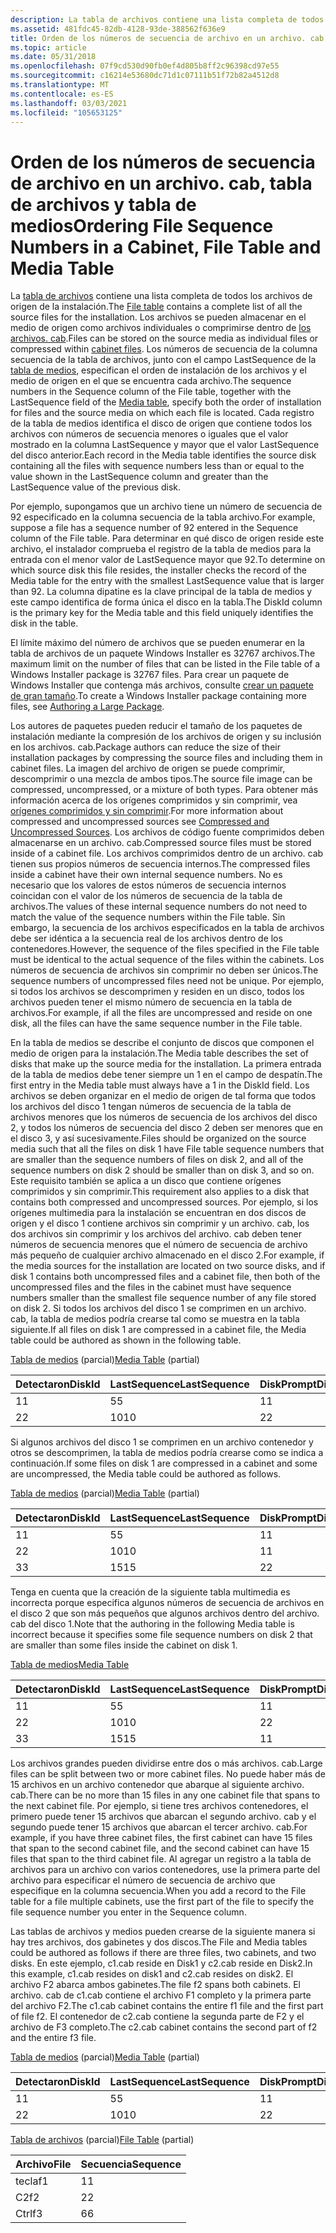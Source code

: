 ```yaml
---
description: La tabla de archivos contiene una lista completa de todos los archivos de origen de la instalación.
ms.assetid: 481fdc45-82db-4128-93de-388562f636e9
title: Orden de los números de secuencia de archivo en un archivo. cab, tabla de archivos y tabla de medios
ms.topic: article
ms.date: 05/31/2018
ms.openlocfilehash: 07f9cd530d90fb0ef4d805b8ff2c96398cd97e55
ms.sourcegitcommit: c16214e53680dc71d1c07111b51f72b82a4512d8
ms.translationtype: MT
ms.contentlocale: es-ES
ms.lasthandoff: 03/03/2021
ms.locfileid: "105653125"
---
```

# <a name="ordering-file-sequence-numbers-in-a-cabinet-file-table-and-media-table"></a><span data-ttu-id="e140e-103">Orden de los números de secuencia de archivo en un archivo. cab, tabla de archivos y tabla de medios</span><span class="sxs-lookup"><span data-stu-id="e140e-103">Ordering File Sequence Numbers in a Cabinet, File Table and Media Table</span></span>

<span data-ttu-id="e140e-104">La [tabla de archivos](file-table.md) contiene una lista completa de todos los archivos de origen de la instalación.</span><span class="sxs-lookup"><span data-stu-id="e140e-104">The [File table](file-table.md) contains a complete list of all the source files for the installation.</span></span> <span data-ttu-id="e140e-105">Los archivos se pueden almacenar en el medio de origen como archivos individuales o comprimirse dentro de [los archivos. cab](cabinet-files.md).</span><span class="sxs-lookup"><span data-stu-id="e140e-105">Files can be stored on the source media as individual files or compressed within [cabinet files](cabinet-files.md).</span></span> <span data-ttu-id="e140e-106">Los números de secuencia de la columna secuencia de la tabla de archivos, junto con el campo LastSequence de la [tabla de medios](media-table.md), especifican el orden de instalación de los archivos y el medio de origen en el que se encuentra cada archivo.</span><span class="sxs-lookup"><span data-stu-id="e140e-106">The sequence numbers in the Sequence column of the File table, together with the LastSequence field of the [Media table](media-table.md), specify both the order of installation for files and the source media on which each file is located.</span></span> <span data-ttu-id="e140e-107">Cada registro de la tabla de medios identifica el disco de origen que contiene todos los archivos con números de secuencia menores o iguales que el valor mostrado en la columna LastSequence y mayor que el valor LastSequence del disco anterior.</span><span class="sxs-lookup"><span data-stu-id="e140e-107">Each record in the Media table identifies the source disk containing all the files with sequence numbers less than or equal to the value shown in the LastSequence column and greater than the LastSequence value of the previous disk.</span></span>

<span data-ttu-id="e140e-108">Por ejemplo, supongamos que un archivo tiene un número de secuencia de 92 especificado en la columna secuencia de la tabla archivo.</span><span class="sxs-lookup"><span data-stu-id="e140e-108">For example, suppose a file has a sequence number of 92 entered in the Sequence column of the File table.</span></span> <span data-ttu-id="e140e-109">Para determinar en qué disco de origen reside este archivo, el instalador comprueba el registro de la tabla de medios para la entrada con el menor valor de LastSequence mayor que 92.</span><span class="sxs-lookup"><span data-stu-id="e140e-109">To determine on which source disk this file resides, the installer checks the record of the Media table for the entry with the smallest LastSequence value that is larger than 92.</span></span> <span data-ttu-id="e140e-110">La columna dipatine es la clave principal de la tabla de medios y este campo identifica de forma única el disco en la tabla.</span><span class="sxs-lookup"><span data-stu-id="e140e-110">The DiskId column is the primary key for the Media table and this field uniquely identifies the disk in the table.</span></span>

<span data-ttu-id="e140e-111">El límite máximo del número de archivos que se pueden enumerar en la tabla de archivos de un paquete Windows Installer es 32767 archivos.</span><span class="sxs-lookup"><span data-stu-id="e140e-111">The maximum limit on the number of files that can be listed in the File table of a Windows Installer package is 32767 files.</span></span> <span data-ttu-id="e140e-112">Para crear un paquete de Windows Installer que contenga más archivos, consulte [crear un paquete de gran tamaño](authoring-a-large-package.md).</span><span class="sxs-lookup"><span data-stu-id="e140e-112">To create a Windows Installer package containing more files, see [Authoring a Large Package](authoring-a-large-package.md).</span></span>

<span data-ttu-id="e140e-113">Los autores de paquetes pueden reducir el tamaño de los paquetes de instalación mediante la compresión de los archivos de origen y su inclusión en los archivos. cab.</span><span class="sxs-lookup"><span data-stu-id="e140e-113">Package authors can reduce the size of their installation packages by compressing the source files and including them in cabinet files.</span></span> <span data-ttu-id="e140e-114">La imagen del archivo de origen se puede comprimir, descomprimir o una mezcla de ambos tipos.</span><span class="sxs-lookup"><span data-stu-id="e140e-114">The source file image can be compressed, uncompressed, or a mixture of both types.</span></span> <span data-ttu-id="e140e-115">Para obtener más información acerca de los orígenes comprimidos y sin comprimir, vea [orígenes comprimidos y sin comprimir](compressed-and-uncompressed-sources.md).</span><span class="sxs-lookup"><span data-stu-id="e140e-115">For more information about compressed and uncompressed sources see [Compressed and Uncompressed Sources](compressed-and-uncompressed-sources.md).</span></span> <span data-ttu-id="e140e-116">Los archivos de código fuente comprimidos deben almacenarse en un archivo. cab.</span><span class="sxs-lookup"><span data-stu-id="e140e-116">Compressed source files must be stored inside of a cabinet file.</span></span> <span data-ttu-id="e140e-117">Los archivos comprimidos dentro de un archivo. cab tienen sus propios números de secuencia internos.</span><span class="sxs-lookup"><span data-stu-id="e140e-117">The compressed files inside a cabinet have their own internal sequence numbers.</span></span> <span data-ttu-id="e140e-118">No es necesario que los valores de estos números de secuencia internos coincidan con el valor de los números de secuencia de la tabla de archivos.</span><span class="sxs-lookup"><span data-stu-id="e140e-118">The values of these internal sequence numbers do not need to match the value of the sequence numbers within the File table.</span></span> <span data-ttu-id="e140e-119">Sin embargo, la secuencia de los archivos especificados en la tabla de archivos debe ser idéntica a la secuencia real de los archivos dentro de los contenedores.</span><span class="sxs-lookup"><span data-stu-id="e140e-119">However, the sequence of the files specified in the File table must be identical to the actual sequence of the files within the cabinets.</span></span> <span data-ttu-id="e140e-120">Los números de secuencia de archivos sin comprimir no deben ser únicos.</span><span class="sxs-lookup"><span data-stu-id="e140e-120">The sequence numbers of uncompressed files need not be unique.</span></span> <span data-ttu-id="e140e-121">Por ejemplo, si todos los archivos se descomprimen y residen en un disco, todos los archivos pueden tener el mismo número de secuencia en la tabla de archivos.</span><span class="sxs-lookup"><span data-stu-id="e140e-121">For example, if all the files are uncompressed and reside on one disk, all the files can have the same sequence number in the File table.</span></span>

<span data-ttu-id="e140e-122">En la tabla de medios se describe el conjunto de discos que componen el medio de origen para la instalación.</span><span class="sxs-lookup"><span data-stu-id="e140e-122">The Media table describes the set of disks that make up the source media for the installation.</span></span> <span data-ttu-id="e140e-123">La primera entrada de la tabla de medios debe tener siempre un 1 en el campo de despatín.</span><span class="sxs-lookup"><span data-stu-id="e140e-123">The first entry in the Media table must always have a 1 in the DiskId field.</span></span> <span data-ttu-id="e140e-124">Los archivos se deben organizar en el medio de origen de tal forma que todos los archivos del disco 1 tengan números de secuencia de la tabla de archivos menores que los números de secuencia de los archivos del disco 2, y todos los números de secuencia del disco 2 deben ser menores que en el disco 3, y así sucesivamente.</span><span class="sxs-lookup"><span data-stu-id="e140e-124">Files should be organized on the source media such that all the files on disk 1 have File table sequence numbers that are smaller than the sequence numbers of files on disk 2, and all of the sequence numbers on disk 2 should be smaller than on disk 3, and so on.</span></span> <span data-ttu-id="e140e-125">Este requisito también se aplica a un disco que contiene orígenes comprimidos y sin comprimir.</span><span class="sxs-lookup"><span data-stu-id="e140e-125">This requirement also applies to a disk that contains both compressed and uncompressed sources.</span></span> <span data-ttu-id="e140e-126">Por ejemplo, si los orígenes multimedia para la instalación se encuentran en dos discos de origen y el disco 1 contiene archivos sin comprimir y un archivo. cab, los dos archivos sin comprimir y los archivos del archivo. cab deben tener números de secuencia menores que el número de secuencia de archivo más pequeño de cualquier archivo almacenado en el disco 2.</span><span class="sxs-lookup"><span data-stu-id="e140e-126">For example, if the media sources for the installation are located on two source disks, and if disk 1 contains both uncompressed files and a cabinet file, then both of the uncompressed files and the files in the cabinet must have sequence numbers smaller than the smallest file sequence number of any file stored on disk 2.</span></span> <span data-ttu-id="e140e-127">Si todos los archivos del disco 1 se comprimen en un archivo. cab, la tabla de medios podría crearse tal como se muestra en la tabla siguiente.</span><span class="sxs-lookup"><span data-stu-id="e140e-127">If all files on disk 1 are compressed in a cabinet file, the Media table could be authored as shown in the following table.</span></span>

<span data-ttu-id="e140e-128">[Tabla de medios](media-table.md) (parcial)</span><span class="sxs-lookup"><span data-stu-id="e140e-128">[Media Table](media-table.md) (partial)</span></span>



| <span data-ttu-id="e140e-129">Detectaron</span><span class="sxs-lookup"><span data-stu-id="e140e-129">DiskId</span></span> | <span data-ttu-id="e140e-130">LastSequence</span><span class="sxs-lookup"><span data-stu-id="e140e-130">LastSequence</span></span> | <span data-ttu-id="e140e-131">DiskPrompt</span><span class="sxs-lookup"><span data-stu-id="e140e-131">DiskPrompt</span></span> | <span data-ttu-id="e140e-132">Archiva</span><span class="sxs-lookup"><span data-stu-id="e140e-132">Cabinet</span></span>   | <span data-ttu-id="e140e-133">VolumeLabel</span><span class="sxs-lookup"><span data-stu-id="e140e-133">VolumeLabel</span></span> |
|--------|--------------|------------|-----------|-------------|
| <span data-ttu-id="e140e-134">1</span><span class="sxs-lookup"><span data-stu-id="e140e-134">1</span></span>      | <span data-ttu-id="e140e-135">5</span><span class="sxs-lookup"><span data-stu-id="e140e-135">5</span></span>            | <span data-ttu-id="e140e-136">1</span><span class="sxs-lookup"><span data-stu-id="e140e-136">1</span></span>          | <span data-ttu-id="e140e-137">mycab.cab</span><span class="sxs-lookup"><span data-stu-id="e140e-137">mycab.cab</span></span> | <span data-ttu-id="e140e-138">Disco 1</span><span class="sxs-lookup"><span data-stu-id="e140e-138">Disk 1</span></span>      |
| <span data-ttu-id="e140e-139">2</span><span class="sxs-lookup"><span data-stu-id="e140e-139">2</span></span>      | <span data-ttu-id="e140e-140">10</span><span class="sxs-lookup"><span data-stu-id="e140e-140">10</span></span>           | <span data-ttu-id="e140e-141">2</span><span class="sxs-lookup"><span data-stu-id="e140e-141">2</span></span>          |           | <span data-ttu-id="e140e-142">Disco 2</span><span class="sxs-lookup"><span data-stu-id="e140e-142">Disk 2</span></span>      |



 

<span data-ttu-id="e140e-143">Si algunos archivos del disco 1 se comprimen en un archivo contenedor y otros se descomprimen, la tabla de medios podría crearse como se indica a continuación.</span><span class="sxs-lookup"><span data-stu-id="e140e-143">If some files on disk 1 are compressed in a cabinet and some are uncompressed, the Media table could be authored as follows.</span></span>

<span data-ttu-id="e140e-144">[Tabla de medios](media-table.md) (parcial)</span><span class="sxs-lookup"><span data-stu-id="e140e-144">[Media Table](media-table.md) (partial)</span></span>



| <span data-ttu-id="e140e-145">Detectaron</span><span class="sxs-lookup"><span data-stu-id="e140e-145">DiskId</span></span> | <span data-ttu-id="e140e-146">LastSequence</span><span class="sxs-lookup"><span data-stu-id="e140e-146">LastSequence</span></span> | <span data-ttu-id="e140e-147">DiskPrompt</span><span class="sxs-lookup"><span data-stu-id="e140e-147">DiskPrompt</span></span> | <span data-ttu-id="e140e-148">Archiva</span><span class="sxs-lookup"><span data-stu-id="e140e-148">Cabinet</span></span>   | <span data-ttu-id="e140e-149">VolumeLabel</span><span class="sxs-lookup"><span data-stu-id="e140e-149">VolumeLabel</span></span> |
|--------|--------------|------------|-----------|-------------|
| <span data-ttu-id="e140e-150">1</span><span class="sxs-lookup"><span data-stu-id="e140e-150">1</span></span>      | <span data-ttu-id="e140e-151">5</span><span class="sxs-lookup"><span data-stu-id="e140e-151">5</span></span>            | <span data-ttu-id="e140e-152">1</span><span class="sxs-lookup"><span data-stu-id="e140e-152">1</span></span>          |           | <span data-ttu-id="e140e-153">Disco 1</span><span class="sxs-lookup"><span data-stu-id="e140e-153">Disk 1</span></span>      |
| <span data-ttu-id="e140e-154">2</span><span class="sxs-lookup"><span data-stu-id="e140e-154">2</span></span>      | <span data-ttu-id="e140e-155">10</span><span class="sxs-lookup"><span data-stu-id="e140e-155">10</span></span>           | <span data-ttu-id="e140e-156">1</span><span class="sxs-lookup"><span data-stu-id="e140e-156">1</span></span>          | <span data-ttu-id="e140e-157">mycab.cab</span><span class="sxs-lookup"><span data-stu-id="e140e-157">mycab.cab</span></span> | <span data-ttu-id="e140e-158">Disco 1</span><span class="sxs-lookup"><span data-stu-id="e140e-158">Disk 1</span></span>      |
| <span data-ttu-id="e140e-159">3</span><span class="sxs-lookup"><span data-stu-id="e140e-159">3</span></span>      | <span data-ttu-id="e140e-160">15</span><span class="sxs-lookup"><span data-stu-id="e140e-160">15</span></span>           | <span data-ttu-id="e140e-161">2</span><span class="sxs-lookup"><span data-stu-id="e140e-161">2</span></span>          |           | <span data-ttu-id="e140e-162">Disco 2</span><span class="sxs-lookup"><span data-stu-id="e140e-162">Disk 2</span></span>      |



 

<span data-ttu-id="e140e-163">Tenga en cuenta que la creación de la siguiente tabla multimedia es incorrecta porque especifica algunos números de secuencia de archivos en el disco 2 que son más pequeños que algunos archivos dentro del archivo. cab del disco 1.</span><span class="sxs-lookup"><span data-stu-id="e140e-163">Note that the authoring in the following Media table is incorrect because it specifies some file sequence numbers on disk 2 that are smaller than some files inside the cabinet on disk 1.</span></span>

[<span data-ttu-id="e140e-164">Tabla de medios</span><span class="sxs-lookup"><span data-stu-id="e140e-164">Media Table</span></span>](media-table.md)



| <span data-ttu-id="e140e-165">Detectaron</span><span class="sxs-lookup"><span data-stu-id="e140e-165">DiskId</span></span> | <span data-ttu-id="e140e-166">LastSequence</span><span class="sxs-lookup"><span data-stu-id="e140e-166">LastSequence</span></span> | <span data-ttu-id="e140e-167">DiskPrompt</span><span class="sxs-lookup"><span data-stu-id="e140e-167">DiskPrompt</span></span> | <span data-ttu-id="e140e-168">Archiva</span><span class="sxs-lookup"><span data-stu-id="e140e-168">Cabinet</span></span>   | <span data-ttu-id="e140e-169">VolumeLabel</span><span class="sxs-lookup"><span data-stu-id="e140e-169">VolumeLabel</span></span> |
|--------|--------------|------------|-----------|-------------|
| <span data-ttu-id="e140e-170">1</span><span class="sxs-lookup"><span data-stu-id="e140e-170">1</span></span>      | <span data-ttu-id="e140e-171">5</span><span class="sxs-lookup"><span data-stu-id="e140e-171">5</span></span>            | <span data-ttu-id="e140e-172">1</span><span class="sxs-lookup"><span data-stu-id="e140e-172">1</span></span>          |           | <span data-ttu-id="e140e-173">Disco 1</span><span class="sxs-lookup"><span data-stu-id="e140e-173">Disk 1</span></span>      |
| <span data-ttu-id="e140e-174">2</span><span class="sxs-lookup"><span data-stu-id="e140e-174">2</span></span>      | <span data-ttu-id="e140e-175">10</span><span class="sxs-lookup"><span data-stu-id="e140e-175">10</span></span>           | <span data-ttu-id="e140e-176">2</span><span class="sxs-lookup"><span data-stu-id="e140e-176">2</span></span>          |           | <span data-ttu-id="e140e-177">Disco 2</span><span class="sxs-lookup"><span data-stu-id="e140e-177">Disk 2</span></span>      |
| <span data-ttu-id="e140e-178">3</span><span class="sxs-lookup"><span data-stu-id="e140e-178">3</span></span>      | <span data-ttu-id="e140e-179">15</span><span class="sxs-lookup"><span data-stu-id="e140e-179">15</span></span>           | <span data-ttu-id="e140e-180">1</span><span class="sxs-lookup"><span data-stu-id="e140e-180">1</span></span>          | <span data-ttu-id="e140e-181">mycab.cab</span><span class="sxs-lookup"><span data-stu-id="e140e-181">mycab.cab</span></span> | <span data-ttu-id="e140e-182">Disco 1</span><span class="sxs-lookup"><span data-stu-id="e140e-182">Disk 1</span></span>      |



 

<span data-ttu-id="e140e-183">Los archivos grandes pueden dividirse entre dos o más archivos. cab.</span><span class="sxs-lookup"><span data-stu-id="e140e-183">Large files can be split between two or more cabinet files.</span></span> <span data-ttu-id="e140e-184">No puede haber más de 15 archivos en un archivo contenedor que abarque al siguiente archivo. cab.</span><span class="sxs-lookup"><span data-stu-id="e140e-184">There can be no more than 15 files in any one cabinet file that spans to the next cabinet file.</span></span> <span data-ttu-id="e140e-185">Por ejemplo, si tiene tres archivos contenedores, el primero puede tener 15 archivos que abarcan el segundo archivo. cab y el segundo puede tener 15 archivos que abarcan el tercer archivo. cab.</span><span class="sxs-lookup"><span data-stu-id="e140e-185">For example, if you have three cabinet files, the first cabinet can have 15 files that span to the second cabinet file, and the second cabinet can have 15 files that span to the third cabinet file.</span></span> <span data-ttu-id="e140e-186">Al agregar un registro a la tabla de archivos para un archivo con varios contenedores, use la primera parte del archivo para especificar el número de secuencia de archivo que especifique en la columna secuencia.</span><span class="sxs-lookup"><span data-stu-id="e140e-186">When you add a record to the File table for a file multiple cabinets, use the first part of the file to specify the file sequence number you enter in the Sequence column.</span></span>

<span data-ttu-id="e140e-187">Las tablas de archivos y medios pueden crearse de la siguiente manera si hay tres archivos, dos gabinetes y dos discos.</span><span class="sxs-lookup"><span data-stu-id="e140e-187">The File and Media tables could be authored as follows if there are three files, two cabinets, and two disks.</span></span> <span data-ttu-id="e140e-188">En este ejemplo, c1.cab reside en Disk1 y c2.cab reside en Disk2.</span><span class="sxs-lookup"><span data-stu-id="e140e-188">In this example, c1.cab resides on disk1 and c2.cab resides on disk2.</span></span> <span data-ttu-id="e140e-189">El archivo F2 abarca ambos gabinetes.</span><span class="sxs-lookup"><span data-stu-id="e140e-189">The file f2 spans both cabinets.</span></span> <span data-ttu-id="e140e-190">El archivo. cab de c1.cab contiene el archivo F1 completo y la primera parte del archivo F2.</span><span class="sxs-lookup"><span data-stu-id="e140e-190">The c1.cab cabinet contains the entire f1 file and the first part of file f2.</span></span> <span data-ttu-id="e140e-191">El contenedor de c2.cab contiene la segunda parte de F2 y el archivo de F3 completo.</span><span class="sxs-lookup"><span data-stu-id="e140e-191">The c2.cab cabinet contains the second part of f2 and the entire f3 file.</span></span>

<span data-ttu-id="e140e-192">[Tabla de medios](media-table.md) (parcial)</span><span class="sxs-lookup"><span data-stu-id="e140e-192">[Media Table](media-table.md) (partial)</span></span>



| <span data-ttu-id="e140e-193">Detectaron</span><span class="sxs-lookup"><span data-stu-id="e140e-193">DiskId</span></span> | <span data-ttu-id="e140e-194">LastSequence</span><span class="sxs-lookup"><span data-stu-id="e140e-194">LastSequence</span></span> | <span data-ttu-id="e140e-195">DiskPrompt</span><span class="sxs-lookup"><span data-stu-id="e140e-195">DiskPrompt</span></span> | <span data-ttu-id="e140e-196">Archiva</span><span class="sxs-lookup"><span data-stu-id="e140e-196">Cabinet</span></span> | <span data-ttu-id="e140e-197">VolumeLabel</span><span class="sxs-lookup"><span data-stu-id="e140e-197">VolumeLabel</span></span> |
|--------|--------------|------------|---------|-------------|
| <span data-ttu-id="e140e-198">1</span><span class="sxs-lookup"><span data-stu-id="e140e-198">1</span></span>      | <span data-ttu-id="e140e-199">5</span><span class="sxs-lookup"><span data-stu-id="e140e-199">5</span></span>            | <span data-ttu-id="e140e-200">1</span><span class="sxs-lookup"><span data-stu-id="e140e-200">1</span></span>          | <span data-ttu-id="e140e-201">c1.cab</span><span class="sxs-lookup"><span data-stu-id="e140e-201">c1.cab</span></span>  | <span data-ttu-id="e140e-202">Disco 1</span><span class="sxs-lookup"><span data-stu-id="e140e-202">Disk 1</span></span>      |
| <span data-ttu-id="e140e-203">2</span><span class="sxs-lookup"><span data-stu-id="e140e-203">2</span></span>      | <span data-ttu-id="e140e-204">10</span><span class="sxs-lookup"><span data-stu-id="e140e-204">10</span></span>           | <span data-ttu-id="e140e-205">2</span><span class="sxs-lookup"><span data-stu-id="e140e-205">2</span></span>          | <span data-ttu-id="e140e-206">c2.cab</span><span class="sxs-lookup"><span data-stu-id="e140e-206">c2.cab</span></span>  | <span data-ttu-id="e140e-207">Disco 2</span><span class="sxs-lookup"><span data-stu-id="e140e-207">Disk 2</span></span>      |



 

<span data-ttu-id="e140e-208">[Tabla de archivos](file-table.md) (parcial)</span><span class="sxs-lookup"><span data-stu-id="e140e-208">[File Table](file-table.md) (partial)</span></span>



| <span data-ttu-id="e140e-209">Archivo</span><span class="sxs-lookup"><span data-stu-id="e140e-209">File</span></span> | <span data-ttu-id="e140e-210">Secuencia</span><span class="sxs-lookup"><span data-stu-id="e140e-210">Sequence</span></span> |
|------|----------|
| <span data-ttu-id="e140e-211">tecla</span><span class="sxs-lookup"><span data-stu-id="e140e-211">f1</span></span>   | <span data-ttu-id="e140e-212">1</span><span class="sxs-lookup"><span data-stu-id="e140e-212">1</span></span>        |
| <span data-ttu-id="e140e-213">C2</span><span class="sxs-lookup"><span data-stu-id="e140e-213">f2</span></span>   | <span data-ttu-id="e140e-214">2</span><span class="sxs-lookup"><span data-stu-id="e140e-214">2</span></span>        |
| <span data-ttu-id="e140e-215">Ctrl</span><span class="sxs-lookup"><span data-stu-id="e140e-215">f3</span></span>   | <span data-ttu-id="e140e-216">6</span><span class="sxs-lookup"><span data-stu-id="e140e-216">6</span></span>        |



 

 

 



